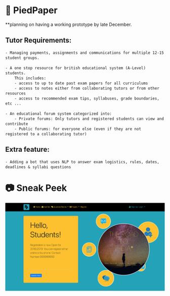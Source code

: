 # :closed_book: PiedPaper

**planning on having a working prototype by late December.

## Tutor Requirements:

	- Managing payments, assignments and communications for multiple 12-15 student groups.

	- A one stop resource for british educational system (A-Level) students. 
		This includes:
		- access to up to date past exam papers for all curriculums
		- access to notes either from collaborating tutors or from other resources
		- access to recommended exam tips, syllabuses, grade boundaries, etc ...

	- An educational forum system categorized into:
		- Private forums: Only tutors and registered students can view and contribute
		- Public forums: for everyone else (even if they are not registered to a collaborating tutor)

## Extra feature:
	- Adding a bot that uses NLP to answer exam logistics, rules, dates, deadlines & syllabi questions


# :camera: Sneak Peek
![screenshot](public/images/SS.png?raw=true "Screenshot")

